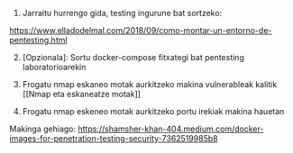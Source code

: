 
1. Jarraitu hurrengo gida, testing ingurune bat sortzeko:

https://www.elladodelmal.com/2018/09/como-montar-un-entorno-de-pentesting.html

2. [Opzionala]: Sortu docker-compose fitxategi bat pentesting laboratorioarekin

3. Frogatu nmap eskaneo motak aurkitzeko makina vulnerableak kalitik [[Nmap eta eskaneatze motak]]

4. Frogatu nmap eskeneo motak aurkitzeko portu irekiak makina hauetan



Makinga gehiago:
https://shamsher-khan-404.medium.com/docker-images-for-penetration-testing-security-7362519985b8